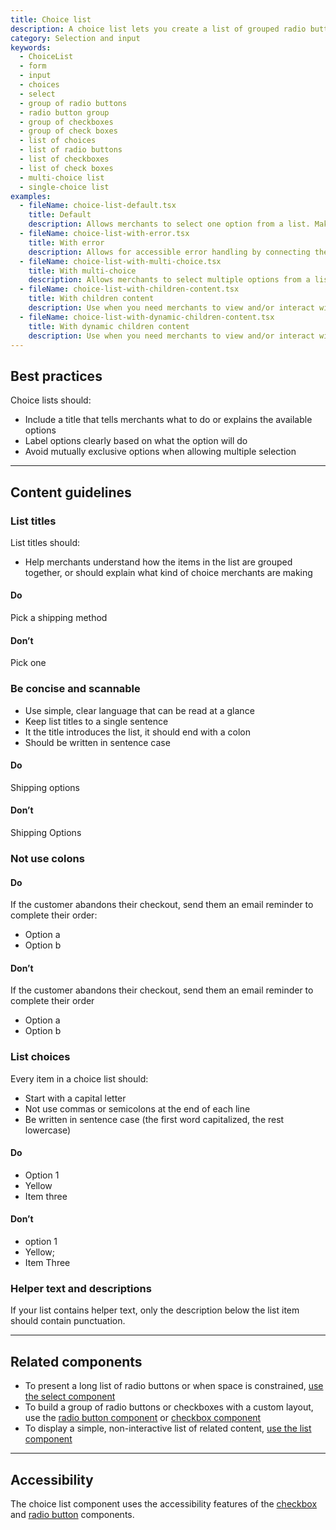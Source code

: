```yaml
---
title: Choice list
description: A choice list lets you create a list of grouped radio buttons or checkboxes. Use this component if you need to group together a related list of interactive choices.
category: Selection and input
keywords:
  - ChoiceList
  - form
  - input
  - choices
  - select
  - group of radio buttons
  - radio button group
  - group of checkboxes
  - group of check boxes
  - list of choices
  - list of radio buttons
  - list of checkboxes
  - list of check boxes
  - multi-choice list
  - single-choice list
examples:
  - fileName: choice-list-default.tsx
    title: Default
    description: Allows merchants to select one option from a list. Make sure all options are an either/or choice.
  - fileName: choice-list-with-error.tsx
    title: With error
    description: Allows for accessible error handling by connecting the error message to the field with the error.
  - fileName: choice-list-with-multi-choice.tsx
    title: With multi-choice
    description: Allows merchants to select multiple options from a list. Avoid options that are an either/or choice.
  - fileName: choice-list-with-children-content.tsx
    title: With children content
    description: Use when you need merchants to view and/or interact with additional content under a choice. The content will always be rendered.
  - fileName: choice-list-with-dynamic-children-content.tsx
    title: With dynamic children content
    description: Use when you need merchants to view and/or interact with additional content under a choice. The content is only rendered when the choice is selected. Works for both single-choice and multi-choice list.
---
```


## Best practices

Choice lists should:

- Include a title that tells merchants what to do or explains the available options
- Label options clearly based on what the option will do
- Avoid mutually exclusive options when allowing multiple selection

---

## Content guidelines

### List titles

List titles should:

- Help merchants understand how the items in the list are grouped together, or should explain what kind of choice merchants are making

<DoDont>

#### Do

Pick a shipping method

#### Don’t

Pick one

</DoDont>

### Be concise and scannable

- Use simple, clear language that can be read at a glance
- Keep list titles to a single sentence
- It the title introduces the list, it should end with a colon
- Should be written in sentence case

<DoDont>

#### Do

Shipping options

#### Don’t

Shipping Options

</DoDont>

### Not use colons

<DoDont>

#### Do

If the customer abandons their checkout, send them an email reminder to complete their order:

- Option a
- Option b

#### Don’t

If the customer abandons their checkout, send them an email reminder to complete their order

- Option a
- Option b

</DoDont>

### List choices

Every item in a choice list should:

- Start with a capital letter
- Not use commas or semicolons at the end of each line
- Be written in sentence case (the first word capitalized, the rest lowercase)

<DoDont>

#### Do

- Option 1
- Yellow
- Item three

#### Don’t

- option 1
- Yellow;
- Item Three

</DoDont>

### Helper text and descriptions

If your list contains helper text, only the description below the list item should contain punctuation.

---

## Related components

- To present a long list of radio buttons or when space is constrained, [use the select component](https://polaris.shopify.com/components/select)
- To build a group of radio buttons or checkboxes with a custom layout, use the [radio button component](https://polaris.shopify.com/components/radio-button) or [checkbox component](https://polaris.shopify.com/components/checkbox)
- To display a simple, non-interactive list of related content, [use the list component](https://polaris.shopify.com/components/lists/list)

---

## Accessibility

The choice list component uses the accessibility features of the [checkbox](https://polaris.shopify.com/components/checkbox) and [radio button](https://polaris.shopify.com/components/radio-button) components.

